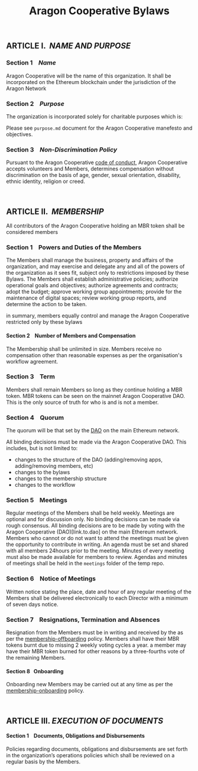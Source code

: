 <h1 align='center'>Aragon Cooperative Bylaws</h1>

<br>

## ARTICLE I.  *NAME AND PURPOSE*

### Section 1    *Name*
Aragon Cooperative will be the name of this organization. It shall be incorporated on the Ethereum blockchain under the jurisdiction of the Aragon Network 


### Section 2    _*Purpose*_
The organization is incorporated solely for charitable purposes which is:

Please see `purpose.md` document for the Aragon Cooperative manefesto and objectives. 


### Section 3    _*Non-Discrimination Policy*_
Pursuant to the Aragon Cooperative [code of conduct](add.link.here), Aragon Cooperative accepts volunteers and Members, determines compensation without discrimination on the basis of age, gender, sexual orientation, disability, ethnic identity, religion or creed.

<br>


## ARTICLE II.  _*MEMBERSHIP*_
All contributors of the Aragon Cooperative holding an MBR token shall be considered members


### Section 1    Powers and Duties of the Members
The Members shall manage the business, property and affairs of the organization, and may exercise and delegate any and all of the powers of the organization as it sees fit, subject only to restrictions imposed by these Bylaws. The Members shall establish administrative policies; authorize operational goals and objectives; authorize agreements and contracts; adopt the budget; approve working group appointments; provide for the maintenance of digital spaces; review working group reports, and determine the action to be taken. 

in summary, members equally control and manage the Aragon Cooperative restricted only by these bylaws

#### Section 2    Number of Members and Compensation
The Membership shall be unlimited in size. Members receive no compensation other than reasonable expenses as per the organisation's workflow agreement.

### Section 3    Term
Members shall remain Members so long as they continue holding a MBR token. MBR tokens can be seen on the mainnet Aragon Cooperative DAO. This is the only source of truth for who is and is not a member. 

### Section 4    Quorum
The quorum will be that set by the [DAO](link.to.dao) on the main Ethereum network.

All binding decisions must be made via the Aragon Cooperative DAO. This includes, but is not limited to:
- changes to the structure of the DAO (adding/removing apps, adding/removing members, etc)
- changes to the bylaws
- changes to the membership structure
- changes to the workflow

### Section 5    Meetings
Regular meetings of the Members shall be held weekly. Meetings are optional and for discussion only. No binding decisions can be made via rough consensus. All binding decisions are to be made by voting with the Aragon Cooperative (DAO)[link.to.dao] on the main Ethereum network. Members who cannot or do not want to attend the meetings must be given the opportunity to contribute in writing. An agenda must be set and shared with all members 24hours prior to the meeting. Minutes of every meeting must also be made available for members to review. Agendas and minutes of meetings shall be held in the `meetings` folder of the temp repo.

### Section 6    Notice of Meetings
Written notice stating the place, date and hour of any regular meeting of the Members shall be delivered electronically to each Director with a minimum of seven days notice. 

### Section 7    Resignations, Termination and Absences
Resignation from the Members must be in writing and received by the as per the [membership-offboarding](link.to.document) policy. Members shall have their MBR tokens burnt due to missing 2 weekly voting cycles a year. a member may have their MBR token burned for other reasons by a three-fourths vote of the remaining Members.

#### Section 8    Onboarding
Onboarding new Members may be carried out at any time as per the [membership-onboarding](link.to.document) policy.

<br>

## ARTICLE III. _*EXECUTION OF DOCUMENTS*_

#### Section 1    Documents, Obligations and Disbursements
Policies regarding documents, obligations and disbursements are set forth in the organization’s operations policies which shall be reviewed on a regular basis by the Members.

<br>
